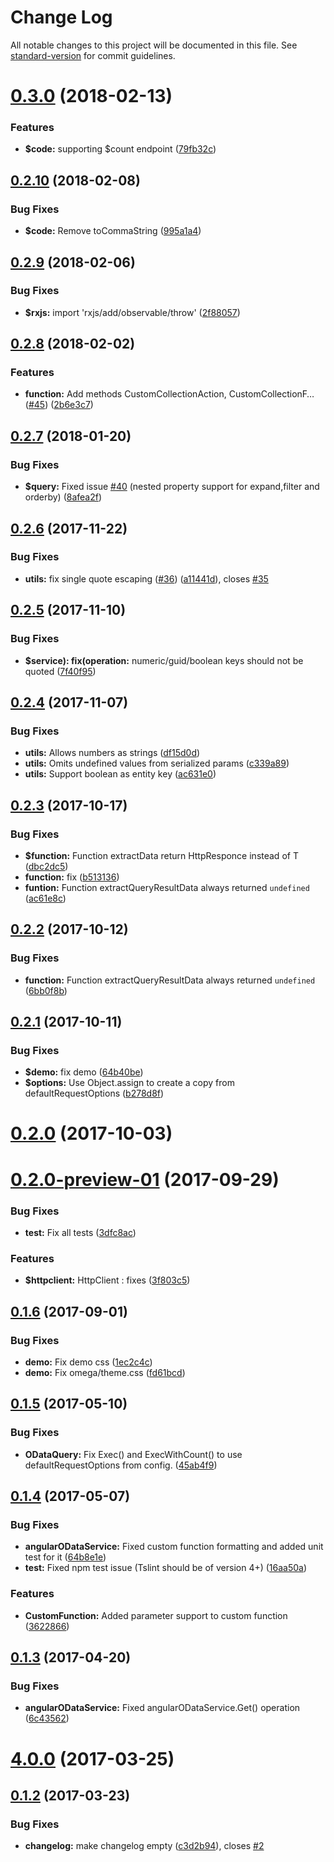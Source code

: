 # Change Log

All notable changes to this project will be documented in this file. See [standard-version](https://github.com/conventional-changelog/standard-version) for commit guidelines.

<a name="0.3.0"></a>
# [0.3.0](https://github.com/StefH/angular-odata-es5/compare/v0.2.10...v0.3.0) (2018-02-13)


### Features

* **$code:** supporting $count endpoint ([79fb32c](https://github.com/StefH/angular-odata-es5/commit/79fb32c))



<a name="0.2.10"></a>
## [0.2.10](https://github.com/StefH/angular-odata-es5/compare/v0.2.9...v0.2.10) (2018-02-08)


### Bug Fixes

* **$code:** Remove toCommaString ([995a1a4](https://github.com/StefH/angular-odata-es5/commit/995a1a4))



<a name="0.2.9"></a>
## [0.2.9](https://github.com/StefH/angular-odata-es5/compare/v0.2.8...v0.2.9) (2018-02-06)


### Bug Fixes

* **$rxjs:** import 'rxjs/add/observable/throw' ([2f88057](https://github.com/StefH/angular-odata-es5/commit/2f88057))



<a name="0.2.8"></a>
## [0.2.8](https://github.com/StefH/angular-odata-es5/compare/v0.2.7...v0.2.8) (2018-02-02)


### Features

* **function:** Add methods CustomCollectionAction, CustomCollectionF… ([#45](https://github.com/StefH/angular-odata-es5/issues/45)) ([2b6e3c7](https://github.com/StefH/angular-odata-es5/commit/2b6e3c7))



<a name="0.2.7"></a>
## [0.2.7](https://github.com/StefH/angular-odata-es5/compare/v0.2.6...v0.2.7) (2018-01-20)


### Bug Fixes

* **$query:** Fixed issue [#40](https://github.com/StefH/angular-odata-es5/issues/40) (nested property support for expand,filter and orderby) ([8afea2f](https://github.com/StefH/angular-odata-es5/commit/8afea2f))



<a name="0.2.6"></a>
## [0.2.6](https://github.com/StefH/angular-odata-es5/compare/v0.2.5...v0.2.6) (2017-11-22)


### Bug Fixes

* **utils:** fix single quote escaping ([#36](https://github.com/StefH/angular-odata-es5/issues/36)) ([a11441d](https://github.com/StefH/angular-odata-es5/commit/a11441d)), closes [#35](https://github.com/StefH/angular-odata-es5/issues/35)



<a name="0.2.5"></a>
## [0.2.5](https://github.com/StefH/angular-odata-es5/compare/v0.2.4...v0.2.5) (2017-11-10)


### Bug Fixes

* **$service): fix(operation:** numeric/guid/boolean keys should not be quoted ([7f40f95](https://github.com/StefH/angular-odata-es5/commit/7f40f95))



<a name="0.2.4"></a>
## [0.2.4](https://github.com/StefH/angular-odata-es5/compare/v0.2.3...v0.2.4) (2017-11-07)


### Bug Fixes

* **utils:** Allows numbers as strings ([df15d0d](https://github.com/StefH/angular-odata-es5/commit/df15d0d))
* **utils:** Omits undefined values from serialized params ([c339a89](https://github.com/StefH/angular-odata-es5/commit/c339a89))
* **utils:** Support boolean as entity key ([ac631e0](https://github.com/StefH/angular-odata-es5/commit/ac631e0))



<a name="0.2.3"></a>
## [0.2.3](https://github.com/StefH/angular-odata-es5/compare/v0.2.2...v0.2.3) (2017-10-17)


### Bug Fixes

* **$function:** Function extractData return HttpResponce<T> instead of T ([dbc2dc5](https://github.com/StefH/angular-odata-es5/commit/dbc2dc5))
* **function:** fix ([b513136](https://github.com/StefH/angular-odata-es5/commit/b513136))
* **funtion:** Function extractQueryResultData always returned `undefined` ([ac61e8c](https://github.com/StefH/angular-odata-es5/commit/ac61e8c))



<a name="0.2.2"></a>
## [0.2.2](https://github.com/StefH/angular-odata-es5/compare/v0.2.1...v0.2.2) (2017-10-12)


### Bug Fixes

* **function:** Function extractQueryResultData always returned `undefined` ([6bb0f8b](https://github.com/StefH/angular-odata-es5/commit/6bb0f8b))



<a name="0.2.1"></a>
## [0.2.1](https://github.com/StefH/angular-odata-es5/compare/v0.2.0...v0.2.1) (2017-10-11)


### Bug Fixes

* **$demo:** fix demo ([64b40be](https://github.com/StefH/angular-odata-es5/commit/64b40be))
* **$options:** Use Object.assign to create a copy from defaultRequestOptions ([b278d8f](https://github.com/StefH/angular-odata-es5/commit/b278d8f))



<a name="0.2.0"></a>
# [0.2.0](https://github.com/StefH/angular-odata-es5/compare/v0.2.0-preview-01...v0.2.0) (2017-10-03)



<a name="0.2.0-preview-01"></a>
# [0.2.0-preview-01](https://github.com/StefH/angular-odata-es5/compare/v0.1.6...v0.2.0-preview-01) (2017-09-29)


### Bug Fixes

* **test:** Fix all tests ([3dfc8ac](https://github.com/StefH/angular-odata-es5/commit/3dfc8ac))


### Features

* **$httpclient:** HttpClient : fixes ([3f803c5](https://github.com/StefH/angular-odata-es5/commit/3f803c5))



<a name="0.1.6"></a>
## [0.1.6](https://github.com/StefH/angular-odata-es5/compare/v0.1.5...v0.1.6) (2017-09-01)


### Bug Fixes

* **demo:** Fix demo css ([1ec2c4c](https://github.com/StefH/angular-odata-es5/commit/1ec2c4c))
* **demo:** Fix omega/theme.css ([fd61bcd](https://github.com/StefH/angular-odata-es5/commit/fd61bcd))



<a name="0.1.5"></a>
## [0.1.5](https://github.com/StefH/angular-odata-es5/compare/v0.1.4...v0.1.5) (2017-05-10)


### Bug Fixes

* **ODataQuery:** Fix Exec() and ExecWithCount() to use defaultRequestOptions from config. ([45ab4f9](https://github.com/StefH/angular-odata-es5/commit/45ab4f9))



<a name="0.1.4"></a>
## [0.1.4](https://github.com/StefH/angular-odata-es5/compare/v0.1.3...v0.1.4) (2017-05-07)


### Bug Fixes

* **angularODataService:** Fixed custom function formatting and added unit test for it ([64b8e1e](https://github.com/StefH/angular-odata-es5/commit/64b8e1e))
* **test:** Fixed npm test issue (Tslint should be of version 4+) ([16aa50a](https://github.com/StefH/angular-odata-es5/commit/16aa50a))


### Features

* **CustomFunction:** Added parameter support to custom function ([3622866](https://github.com/StefH/angular-odata-es5/commit/3622866))



<a name="0.1.3"></a>
## [0.1.3](https://github.com/StefH/angular-odata-es5/compare/v4.0.0...v0.1.3) (2017-04-20)


### Bug Fixes

* **angularODataService:** Fixed angularODataService.Get() operation ([6c43562](https://github.com/StefH/angular-odata-es5/commit/6c43562))



<a name="4.0.0"></a>
# [4.0.0](https://github.com/StefH/angular-odata-es5/compare/v0.1.2...v4.0.0) (2017-03-25)



<a name="0.1.2"></a>
## [0.1.2](https://github.com/StefH/angular-odata-es5/compare/v0.1.1...v0.1.2) (2017-03-23)


### Bug Fixes

* **changelog:** make changelog empty ([c3d2b94](https://github.com/StefH/angular-odata-es5/commit/c3d2b94)), closes [#2](https://github.com/StefH/angular-odata-es5/issues/2)





